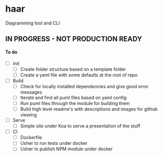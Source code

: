 # haar
Diagramming tool and CLI

## IN PROGRESS - NOT PRODUCTION READY

#### To do

- [ ] Init
  - [ ] Create folder structure based on a template folder
  - [ ] Create a yaml file with some defaults at the root of repo

- [ ] Build
  - [ ] Check for locally installed dependencies and give good error messages
  - [ ] Iterate and find all puml files based on yaml config
  - [ ] Run puml files through the module for building them
  - [ ] Build high level readme's with descriptions and images for github viewing

- [ ] Serve
  - [ ] Simple site under Koa to serve a presentation of the stuff

- [ ] CI
  - [ ] Dockerfile
  - [ ] Usher to run tests under docker
  - [ ] Usher to publish NPM module under docker
